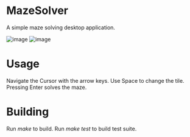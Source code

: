 # MazeSolver
A simple maze solving desktop application.

![image](/unsolved.jpg)
![image](/solved.jpg)
# Usage
Navigate the Cursor with the arrow keys. Use Space to change the tile. Pressing Enter solves the maze.

# Building
Run _make_ to build. Run _make test_ to build test suite.

